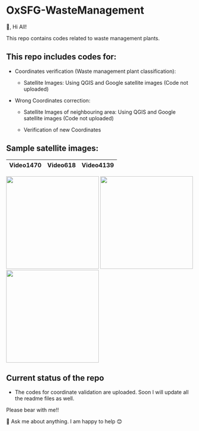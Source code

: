 # OxSFG-WasteManagement
 👋, Hi All!
 
This repo contains codes related to waste management plants.

## This repo includes codes for:

* Coordinates verification (Waste  management plant classification):

    * Satellite Images: Using QGIS and Google satellite images (Code not uploaded)

* Wrong Coordinates correction:

    * Satellite Images of neighbouring area: Using QGIS and Google satellite images (Code not uploaded)
    
    * Verification of new Coordinates
    
    
    
## Sample satellite images:

|**Video1470**|**Video618**|**Video4139**|
 :-------------: |:-------------:| :-----:|


<img src="https://github.com/Oxford-Sustainable-Finance-Group/OxSFG-WasteManagement/blob/main/plant-classifcation/data/All-images/1253_52.50872_6.04935.png" width="250" height="250"/> <img src="https://github.com/Oxford-Sustainable-Finance-Group/OxSFG-WasteManagement/blob/main/plant-classifcation/data/All-images/1253_52.50872_6.04935.png" width="250" height="250"/> <img src="https://github.com/Oxford-Sustainable-Finance-Group/OxSFG-WasteManagement/blob/main/plant-classifcation/data/All-images/1253_52.50872_6.04935.png" width="250" height="250"/>



## Current status of the repo

 * The codes for coordinate validation are uploaded. Soon I will update all the readme files as well.

Please bear with me!!


 💬 Ask me about anything. I am happy to help :blush:




